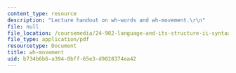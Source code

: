 ```yaml
---
content_type: resource
description: "Lecture handout on wh-words and wh-movement.\r\n"
file: null
file_location: /coursemedia/24-902-language-and-its-structure-ii-syntax-fall-2003/b734b6b6a3940bff65e3d9028374ea42_1117_handout_1.pdf
file_type: application/pdf
resourcetype: Document
title: wh-movement
uid: b734b6b6-a394-0bff-65e3-d9028374ea42
---
```

